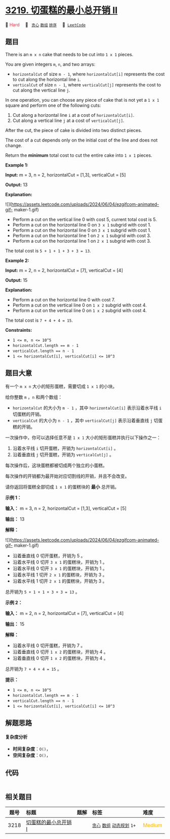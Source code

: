 # [3219. 切蛋糕的最小总开销 II](https://leetcode.com/problems/minimum-cost-for-cutting-cake-ii)

🔴 <font color=#ff334b>Hard</font>&emsp; 🔖&ensp; [`贪心`](/outline/tag/greedy.md) [`数组`](/outline/tag/array.md) [`排序`](/outline/tag/sorting.md)&emsp; 🔗&ensp;[`LeetCode`](https://leetcode.com/problems/minimum-cost-for-cutting-cake-ii)

## 题目

There is an `m x n` cake that needs to be cut into `1 x 1` pieces.

You are given integers `m`, `n`, and two arrays:

  * `horizontalCut` of size `m - 1`, where `horizontalCut[i]` represents the cost to cut along the horizontal line `i`.
  * `verticalCut` of size `n - 1`, where `verticalCut[j]` represents the cost to cut along the vertical line `j`.

In one operation, you can choose any piece of cake that is not yet a `1 x 1`
square and perform one of the following cuts:

  1. Cut along a horizontal line `i` at a cost of `horizontalCut[i]`.
  2. Cut along a vertical line `j` at a cost of `verticalCut[j]`.

After the cut, the piece of cake is divided into two distinct pieces.

The cost of a cut depends only on the initial cost of the line and does not
change.

Return the **minimum** total cost to cut the entire cake into `1 x 1` pieces.



**Example 1:**

**Input:** m = 3, n = 2, horizontalCut = [1,3], verticalCut = [5]

**Output:** 13

**Explanation:**

![](https://assets.leetcode.com/uploads/2024/06/04/ezgifcom-animated-gif-
maker-1.gif)

  * Perform a cut on the vertical line 0 with cost 5, current total cost is 5.
  * Perform a cut on the horizontal line 0 on `3 x 1` subgrid with cost 1.
  * Perform a cut on the horizontal line 0 on `3 x 1` subgrid with cost 1.
  * Perform a cut on the horizontal line 1 on `2 x 1` subgrid with cost 3.
  * Perform a cut on the horizontal line 1 on `2 x 1` subgrid with cost 3.

The total cost is `5 + 1 + 1 + 3 + 3 = 13`.

**Example 2:**

**Input:** m = 2, n = 2, horizontalCut = [7], verticalCut = [4]

**Output:** 15

**Explanation:**

  * Perform a cut on the horizontal line 0 with cost 7.
  * Perform a cut on the vertical line 0 on `1 x 2` subgrid with cost 4.
  * Perform a cut on the vertical line 0 on `1 x 2` subgrid with cost 4.

The total cost is `7 + 4 + 4 = 15`.



**Constraints:**

  * `1 <= m, n <= 10^5`
  * `horizontalCut.length == m - 1`
  * `verticalCut.length == n - 1`
  * `1 <= horizontalCut[i], verticalCut[i] <= 10^3`


## 题目大意

有一个 `m x n` 大小的矩形蛋糕，需要切成 `1 x 1` 的小块。

给你整数 `m` ，`n` 和两个数组：

  * `horizontalCut` 的大小为 `m - 1` ，其中 `horizontalCut[i]` 表示沿着水平线 `i` 切蛋糕的开销。
  * `verticalCut` 的大小为 `n - 1` ，其中 `verticalCut[j]` 表示沿着垂直线 `j` 切蛋糕的开销。

一次操作中，你可以选择任意不是 `1 x 1` 大小的矩形蛋糕并执行以下操作之一：

  1. 沿着水平线 `i` 切开蛋糕，开销为 `horizontalCut[i]` 。
  2. 沿着垂直线 `j` 切开蛋糕，开销为 `verticalCut[j]` 。

每次操作后，这块蛋糕都被切成两个独立的小蛋糕。

每次操作的开销都为最开始对应切割线的开销，并且不会改变。

请你返回将蛋糕全部切成 `1 x 1` 的蛋糕块的 **最小**  总开销。



**示例 1：**

**输入：** m = 3, n = 2, horizontalCut = [1,3], verticalCut = [5]

**输出：** 13

**解释：**

![](https://assets.leetcode.com/uploads/2024/06/04/ezgifcom-animated-gif-
maker-1.gif)

  * 沿着垂直线 0 切开蛋糕，开销为 5 。
  * 沿着水平线 0 切开 `3 x 1` 的蛋糕块，开销为 1 。
  * 沿着水平线 0 切开 `3 x 1` 的蛋糕块，开销为 1 。
  * 沿着水平线 1 切开 `2 x 1` 的蛋糕块，开销为 3 。
  * 沿着水平线 1 切开 `2 x 1` 的蛋糕块，开销为 3 。

总开销为 `5 + 1 + 1 + 3 + 3 = 13` 。

**示例 2：**

**输入：** m = 2, n = 2, horizontalCut = [7], verticalCut = [4]

**输出：** 15

**解释：**

  * 沿着水平线 0 切开蛋糕，开销为 7 。
  * 沿着垂直线 0 切开 `1 x 2` 的蛋糕块，开销为 4 。
  * 沿着垂直线 0 切开 `1 x 2` 的蛋糕块，开销为 4 。

总开销为 `7 + 4 + 4 = 15` 。



**提示：**

  * `1 <= m, n <= 10^5`
  * `horizontalCut.length == m - 1`
  * `verticalCut.length == n - 1`
  * `1 <= horizontalCut[i], verticalCut[i] <= 10^3`


## 解题思路

#### 复杂度分析

- **时间复杂度**：`O()`，
- **空间复杂度**：`O()`，

## 代码

```javascript

```

## 相关题目

<!-- prettier-ignore -->
| 题号 | 标题 | 题解 | 标签 | 难度 |
| :------: | :------ | :------: | :------ | :------ |
| 3218 | [切蛋糕的最小总开销 I](https://leetcode.com/problems/minimum-cost-for-cutting-cake-i) |  |  [`贪心`](/outline/tag/greedy.md) [`数组`](/outline/tag/array.md) [`动态规划`](/outline/tag/dynamic-programming.md) `1+` | <font color=#ffb800>Medium</font> |

<style>
.blue {
    background-color: #096dd9;
    padding: 0.25rem 0.5rem;
    margin: 0;
    font-size: 0.85em;
    border-radius: 3px;
    color: white;
    font-weight: 500;
}
table th:first-of-type { width: 10%; }
table th:nth-of-type(2) { width: 35%; }
table th:nth-of-type(3) { width: 10%; }
table th:nth-of-type(4) { width: 35%; }
table th:nth-of-type(5) { width: 10%; }
</style>
